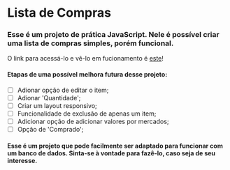 # Lista de Compras
 
### Esse é um projeto de prática JavaScript. Nele é possível criar uma lista de compras simples, porém funcional.
O link para acessá-lo e vê-lo em fucionamento é [este](https://micaelmoura.github.io/Lista-de-Compras/)!
 
 #### Etapas de uma possível melhora futura desse projeto:
 - [ ] Adionar opção de editar o item;
 - [ ] Adionar 'Quantidade';
 - [ ] Criar um layout responsivo;
 - [ ] Funcionalidade de exclusão de apenas um item;
 - [ ] Adicionar opção de adicionar valores por mercados;
 - [ ] Opção de 'Comprado';
 
 #### Esse é um projeto que pode facilmente ser adaptado para funcionar com um banco de dados. Sinta-se à vontade para fazê-lo, caso seja de seu interesse. 
